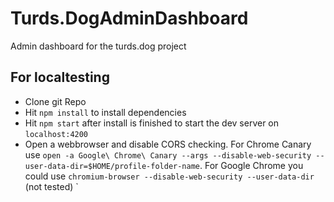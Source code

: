 # Turds.DogAdminDashboard

Admin dashboard for the turds.dog project

## For localtesting

- Clone git Repo
- Hit `npm install` to install dependencies
- Hit `npm start` after install is finished to start the dev server on `localhost:4200`
- Open a webbrowser and disable CORS checking. For Chrome Canary use `open -a Google\ Chrome\ Canary --args --disable-web-security --user-data-dir=$HOME/profile-folder-name`. For Google Chrome you could use `chromium-browser --disable-web-security --user-data-dir` (not tested)
`

